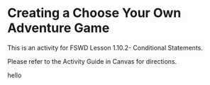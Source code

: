 # Creating a Choose Your Own Adventure Game

This is an activity for FSWD Lesson 1.10.2- Conditional Statements.

Please refer to the Activity Guide in Canvas for directions.

hello